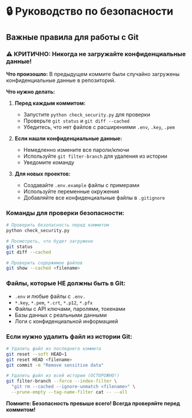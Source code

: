 # 🔒 Руководство по безопасности

## Важные правила для работы с Git

### ⚠️ КРИТИЧНО: Никогда не загружайте конфиденциальные данные!

**Что произошло:** В предыдущем коммите были случайно загружены конфиденциальные данные в репозиторий.

**Что нужно делать:**

1. **Перед каждым коммитом:**
   - Запустите `python check_security.py` для проверки
   - Проверьте `git status` и `git diff --cached`
   - Убедитесь, что нет файлов с расширениями `.env`, `.key`, `.pem`

2. **Если нашли конфиденциальные данные:**
   - Немедленно измените все пароли/ключи
   - Используйте `git filter-branch` для удаления из истории
   - Уведомите команду

3. **Для новых проектов:**
   - Создавайте `.env.example` файлы с примерами
   - Используйте переменные окружения
   - Добавляйте все конфиденциальные файлы в `.gitignore`

### Команды для проверки безопасности:

```bash
# Проверить безопасность перед коммитом
python check_security.py

# Посмотреть, что будет загружено
git status
git diff --cached

# Проверить содержимое файлов
git show --cached <filename>
```

### Файлы, которые НЕ должны быть в Git:
- `.env` и любые файлы с `.env.`
- `*.key`, `*.pem`, `*.crt`, `*.p12`, `*.pfx`
- Файлы с API ключами, паролями, токенами
- Базы данных с реальными данными
- Логи с конфиденциальной информацией

### Если нужно удалить файл из истории Git:

```bash
# Удалить файл из последнего коммита
git reset --soft HEAD~1
git reset HEAD <filename>
git commit -m "Remove sensitive data"

# Удалить файл из всей истории (ОСТОРОЖНО!)
git filter-branch --force --index-filter \
  "git rm --cached --ignore-unmatch <filename>" \
  --prune-empty --tag-name-filter cat -- --all
```

**Помните: Безопасность превыше всего! Всегда проверяйте перед коммитом!** 